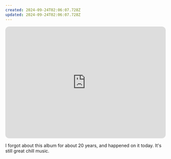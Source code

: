 ```yaml
---
created: 2024-09-24T02:06:07.728Z
updated: 2024-09-24T02:06:07.728Z
---
```

<iframe style="border-radius:12px" src="https://open.spotify.com/embed/album/0YqCvOMhp8enM01an9Nntj?utm_source=generator" width="100%" height="352" frameBorder="0" allowfullscreen="" allow="autoplay; clipboard-write; encrypted-media; fullscreen; picture-in-picture" loading="lazy"></iframe>

I forgot about this album for about 20 years, and happened on it today. It's still great chill music.